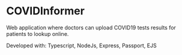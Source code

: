 # COVIDInformer

Web application where doctors can upload COVID19 tests results for patients to lookup online.

Developed with:
Typescript,
NodeJs,
Express,
Passport,
EJS

